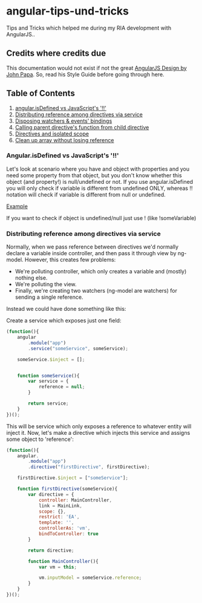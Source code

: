 # angular-tips-und-tricks
Tips and Tricks which helped me during my RIA development with AngularJS..
## Credits where credits due
This documentation would not exist if not the great [AngularJS Design by John Papa](https://github.com/johnpapa/angular-styleguide). So, read his Style Guide before going through here.

## Table of Contents

1. [angular.isDefined vs JavaScript's '!!'](#angularisdefined-vs-javascripts-)
1. [Distributing reference among directives via service](#distributing-reference-among-directives-via-service)
1. [Disposing watchers & events' bindings](#disposing-watchers-&-events'-bindings)
1. [Calling parent directive's function from child directive](#calling-parent-directive's-function-from-child-directive)
1. [Directives and isolated scope](#directives-and-isolated-scope)
1. [Clean up array without losing reference](#clean-up-array-without-losing-reference)

### Angular.isDefined vs JavaScript's '!!'

Let's look at scenario where you have and object with properties and you need some property from that object, but you don't know whether this object (and property!) is null/undefined or not.
If you use angular.isDefined you will only check if variable is different from undefined ONLY, whereas !! notation will check if variable is different from null or undefined.

[Example](http://codepen.io/Ulthes/pen/jbOBdb?editors=101)

If you want to check if object is undefined/null just use ! (like !someVariable)

### Distributing reference among directives via service

Normally, when we pass reference between directives we'd normally declare a variable inside controller, and then pass it through view by ng-model. However, this creates few problems:
- We're polluting controller, which only creates a variable and (mostly) nothing else.
- We're polluting the view.
- Finally, we're creating two watchers (ng-model are watchers) for sending a single reference.

Instead we could have done something like this:

Create a service which exposes just one field:
```javascript
(function(){
	angular
		.module("app")
		.service("someService", someService);

	someService.$inject = [];


	function someService(){
		var service = {
			reference = null;
		}

		return service;
	}
})();
```

This will be service which only exposes a reference to whatever entity will inject it.
Now, let's make a directive which injects this service and assigns some object to 'reference':

```javascript
(function(){
	angular.
		.module("app")
		.directive("firstDirective", firstDirective);

	firstDirective.$inject = ["someService"];

	function firstDirective(someService){
		var directive = {
			controller: MainController,
			link = MainLink,
			scope: {},
			restrict: 'EA',
			template: '',
			controllerAs: 'vm',
			bindToController: true
		}

		return directive;

		function MainController(){
			var vm = this;

			vm.inputModel = someService.reference;
		}
	}
})();
```
